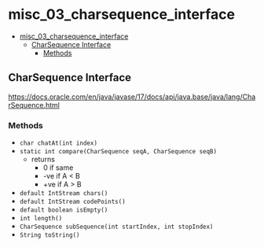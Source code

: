 # misc_03_charsequence_interface

<!-- TOC -->
* [misc_03_charsequence_interface](#misc_03_charsequence_interface)
  * [CharSequence Interface](#charsequence-interface)
    * [Methods](#methods)
<!-- TOC -->

## CharSequence Interface
https://docs.oracle.com/en/java/javase/17/docs/api/java.base/java/lang/CharSequence.html

### Methods
- `char chatAt(int index)`
- `static int compare(CharSequence seqA, CharSequence seqB)` 
  - returns 
    - 0 if same
    - -ve if A < B
    - +ve if A > B
- `default IntStream chars()`
- `default IntStream codePoints()`
- `default boolean isEmpty()`
- `int length()`
- `CharSequence subSequence(int startIndex, int stopIndex)`
- `String toString()`